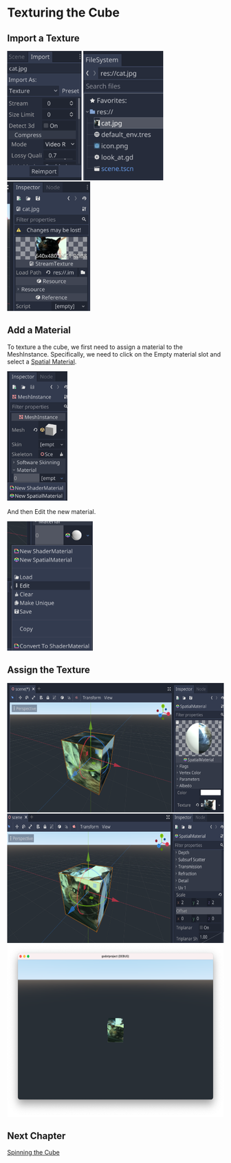 # Texturing the Cube

## Import a Texture

<img src="images/textureimport.png" height="300">

<img src="images/catscene.png" height="300">

<img src="images/catinspector.png" height="300">

## Add a Material

To texture a the cube, we first need to assign a material to the MeshInstance.
Specifically, we need to click on the Empty material slot and select a [Spatial Material](https://docs.godotengine.org/en/stable/tutorials/3d/spatial_material.html).

<img src="images/materialnone.png" height="300">

And then Edit the new material.

<img src="images/materialedit.png" height="300">

## Assign the Texture

<img src="images/cattextured.png" height="300">

<img src="images/catuvscaled.png" height="300">

<img src="images/cattextureplay.png" height="400">

## Next Chapter

[Spinning the Cube](../chapter6/README.md)
